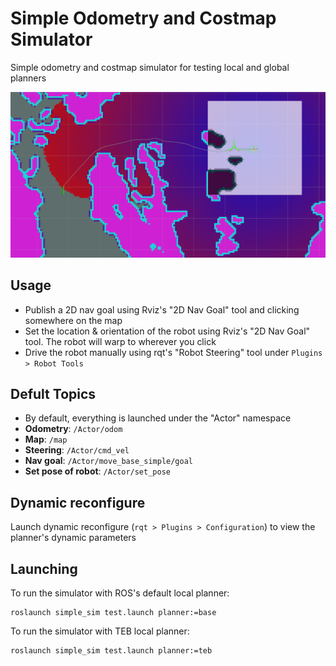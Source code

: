 # Simple Odometry and Costmap Simulator

Simple odometry and costmap simulator for testing local and global planners

![Example](doc/example.png)

## Usage

  - Publish a 2D nav goal using Rviz's "2D Nav Goal" tool and clicking somewhere on the map
  - Set the location & orientation of the robot using Rviz's "2D Nav Goal" tool. The robot will warp to wherever you click
  - Drive the robot manually using rqt's "Robot Steering" tool under `Plugins > Robot Tools`

## Defult Topics

  - By default, everything is launched under the "Actor" namespace
  - **Odometry**: `/Actor/odom`
  - **Map**: `/map`
  - **Steering**: `/Actor/cmd_vel`
  - **Nav goal**: `/Actor/move_base_simple/goal`
  - **Set pose of robot**: `/Actor/set_pose`

## Dynamic reconfigure

Launch dynamic reconfigure (`rqt > Plugins > Configuration`) to view the planner's dynamic parameters

## Launching

To run the simulator with ROS's default local planner:

```
roslaunch simple_sim test.launch planner:=base
```

To run the simulator with TEB local planner:

```
roslaunch simple_sim test.launch planner:=teb
```
